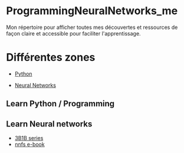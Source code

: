 # ProgrammingNeuralNetworks_me
Mon répertoire pour afficher toutes mes découvertes et ressources de façon claire et accessible pour faciliter l'apprentissage.


# Différentes zones

- [Python](#python)

- [Neural Networks](#neural-networks)





## Learn Python / Programming



## Learn Neural networks

- [3B1B series](https://www.youtube.com/watch?v=Ilg3gGewQ5U&list=PLZHQObOWTQDNU6R1_67000Dx_ZCJB-3pi&index=3) 
- [nnfs e-book](https://nnfs.io)





